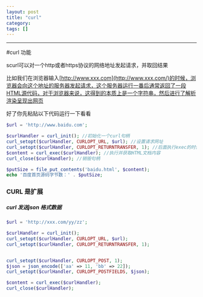 ```yaml
---
layout: post
title: "curl"
category: 
tags: []
---
```

---

#curl 功能

scurl可以对一个http或者https协议的网络地址发起请求，并取回结果

比如我们在浏览器输入[http://www.xxx.com](http://www.xxx.com/)的时候，浏览器会向这个地址的服务器发起请求，这个服务器运行一番后通常返回了一段HTML源代码，对于浏览器来说，这得到的本质上是一个字符串，然后进行了解析渲染呈现出网页

好了你先粘贴以下代码运行一下看看



```php
$url = 'http://www.baidu.com';

$curlHandler = curl_init(); //初始化一个curl句柄
curl_setopt($curlHandler, CURLOPT_URL, $url); //设置请求网址
curl_setopt($curlHandler, CURLOPT_RETURNTRANSFER, 1); //后面执行exec的时候要返回内容，不要自动输出
$content = curl_exec($curlHandler); //执行并获取HTML文档内容
curl_close($curlHandler); //销毁句柄

$putSize = file_put_contents('baidu.html', $content);
echo '百度首页源码字节数：' . $putSize;
```



### CURL 是扩展

##### curl 发送json 格式数据

```php 
$url = 'http://xxx.com/yy/zz';

$curlHandler = curl_init();
curl_setopt($curlHandler, CURLOPT_URL, $url);
curl_setopt($curlHandler, CURLOPT_RETURNTRANSFER, 1);


curl_setopt($curlHandler, CURLOPT_POST, 1);
$json = json_encode(['aa' => 11, 'bb' => 22]);
curl_setopt($curlHandler, CURLOPT_POSTFIELDS, $json);

$content = curl_exec($curlHandler);
curl_close($curlHandler);
```

